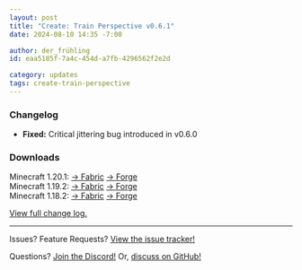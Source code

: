```yaml
---
layout: post
title: "Create: Train Perspective v0.6.1"
date: 2024-08-10 14:35 -7:00

author: der_frühling
id: eaa5185f-7a4c-454d-a7fb-4296562f2e2d

category: updates
tags: create-train-perspective
---
```

### Changelog

- **Fixed:** Critical jittering bug introduced in v0.6.0

### Downloads
Minecraft 1.20.1: [→ Fabric](https://modrinth.com/mod/create-train-perspective/version/0.6.1+fabric-1.20.1) [→ Forge](https://modrinth.com/mod/create-train-perspective/version/0.6.1+forge-1.20.1)<br>
Minecraft 1.19.2: [→ Fabric](https://modrinth.com/mod/create-train-perspective/version/0.6.1+fabric-1.19.2) [→ Forge](https://modrinth.com/mod/create-train-perspective/version/0.6.1+forge-1.19.2)<br>
Minecraft 1.18.2: [→ Fabric](https://modrinth.com/mod/create-train-perspective/version/0.6.1+fabric-1.18.2) [→ Forge](https://modrinth.com/mod/create-train-perspective/version/0.6.1+forge-1.18.2)

[View full change log.](https://github.com/der-fruhling/create-train-perspective/compare/v0.6.0...v0.6.1)

---

Issues?
Feature Requests?
[View the issue tracker!](https://github.com/der-fruhling-entertainment/create-train-perspective/issues)

Questions?
[Join the Discord!](https://discord.gg/AyM66DhPKr)
Or,
[discuss on GitHub!](https://github.com/der-fruhling-entertainment/create-train-perspective/discussions)
